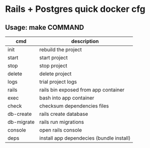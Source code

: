 # Rails + Postgres quick docker cfg

## Usage: make COMMAND
| cmd  | description  |
|---|---|
|  init | rebuild the project  |
|  start | start project  |
|  stop  |  stop project |
|  delete  |  delete project |
|  logs  |  trial project logs |
|  rails  |  rails bin exposed from app container |
|  exec  |  bash into app container |
|  check  |  checksum dependencies files |
|  db-create  |  rails create database |
|  db-migrate  |  rails run migrations |
|  console  |  open rails console |
|  deps  |  install app dependecies (bundle install) |
